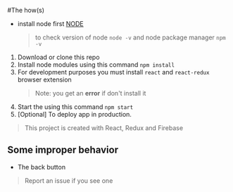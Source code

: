 #The how(s)

- install node first [NODE](https://www.google.com "NodeJS Homepage")
  > to check version of node `node -v` and node package manager `npm -v`

1. Download or clone this repo
2. Install node modules using this command `npm install`
3. For development purposes you must install `react` and `react-redux` browser extension
   > Note: you get an **error** if don't install it
4. Start the using this command `npm start`
5. [Optional] To deploy app in production.

> This project is created with React, Redux and Firebase

## Some improper behavior

- The back button

> Report an issue if you see one